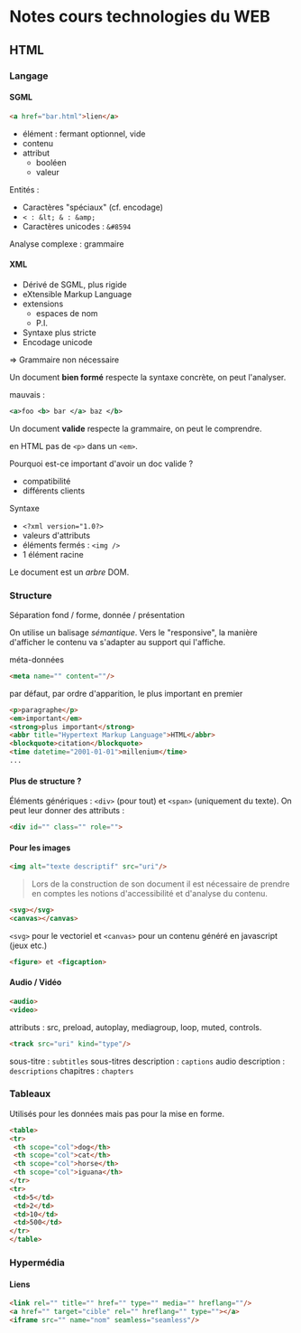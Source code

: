 # Notes cours technologies du WEB

## HTML

### Langage

#### SGML

```html
<a href="bar.html">lien</a>
```

* élément : fermant optionnel, vide
* contenu
* attribut
    + booléen
    + valeur
    
Entités :

* Caractères "spéciaux" (cf. encodage)
* `< : &lt; & : &amp;`
* Caractères unicodes : `&#8594`

Analyse complexe : grammaire

#### XML

* Dérivé de SGML, plus rigide
* eXtensible Markup Language
* extensions
    - espaces de nom
    - P.I.
* Syntaxe plus stricte
* Encodage unicode

=> Grammaire non nécessaire 

Un document **bien formé** respecte la syntaxe concrète, on peut l'analyser.

mauvais :
```xml
<a>foo <b> bar </a> baz </b>
```

Un document **valide** respecte la grammaire, on peut le comprendre.

en HTML pas de `<p>` dans un `<em>`.

Pourquoi est-ce important d'avoir un doc valide ?

* compatibilité
* différents clients

Syntaxe 

* `<?xml version="1.0?>`
* valeurs d'attributs
* éléments fermés : `<img />`
* 1 élément racine

Le document est un *arbre* DOM.

### Structure

Séparation fond / forme, donnée / présentation

On utilise un balisage *sémantique*. Vers le "responsive", la manière d'afficher le contenu va s'adapter au support qui l'affiche.

méta-données
```html
<meta name="" content=""/>
```


par défaut, par ordre d'apparition, le plus important en premier

```html
<p>paragraphe</p>
<em>important</em>
<strong>plus important</strong>
<abbr title="Hypertext Markup Language">HTML</abbr>
<blockquote>citation</blockquote>
<time datetime="2001-01-01">millenium</time>
...
```

#### Plus de structure ?

Éléments génériques : `<div>` (pour tout) et `<span>` (uniquement du texte). On peut leur donner des attributs :
```html
<div id="" class="" role="">
```

#### Pour les images 

```html
<img alt="texte descriptif" src="uri"/>
```

>Lors de la construction de son document il est nécessaire de prendre en comptes les notions d'accessibilité et d'analyse du contenu.

```html
<svg></svg>
<canvas></canvas>
```

`<svg>` pour le vectoriel et `<canvas>` pour un contenu généré en javascript (jeux etc.)

```html
<figure> et <figcaption>
```

#### Audio / Vidéo

```html
<audio>
<video>
```

attributs : src, preload, autoplay, mediagroup, loop, muted, controls.

```html
<track src="uri" kind="type"/>
```

sous-titre : `subtitles`
sous-titres description : `captions`
audio description : `descriptions`
chapitres : `chapters`

### Tableaux

Utilisés pour les données mais pas pour la mise en forme.

```html
<table>
<tr>
 <th scope="col">dog</th>
 <th scope="col">cat</th>
 <th scope="col">horse</th>
 <th scope="col">iguana</th>
</tr>
<tr>
 <td>5</td>
 <td>2</td>
 <td>10</td>
 <td>500</td>
</tr>
</table>
```

### Hypermédia

#### Liens

```html
<link rel="" title="" href="" type="" media="" hreflang=""/>
<a href="" target="cible" rel="" hreflang="" type=""></a>
<iframe src="" name="nom" seamless="seamless"/>
```



